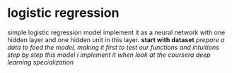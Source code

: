 # logistic regression  
simple logistic regression model implement it as a neural network with one hidden layer and one hidden unit in this layer.
**start with dataset**
*prepare a data to feed the model, making it first to test our functions and intuitions step by step*
*this model i implement it when look at the coursera deep learning specialization*

